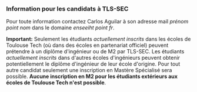 ### Information pour les candidats à TLS-SEC

Pour toute information contactez Carlos Aguilar à son adresse mail *prénom point nom* dans le domaine *enseeiht point fr*.

**Important:** Seulement les étudiants *actuellement inscrits* dans les écoles de Toulouse Tech (où dans des écoles en partenariat officiel) peuvent prétendre à un diplôme d'ingénieur ou de M2 par TLS-SEC. Les étudiants *actuellement inscrits* dans d'autres écoles d'ingénieurs peuvent obtenir potentiellement le diplôme d'ingénieur de leur école d'origine. Pour tout autre candidat seulement une inscription en Mastère Spécialisé sera possible. **Aucune inscription en M2 pour les étudiants extérieurs aux écoles de Toulouse Tech n'est possible**. 

